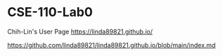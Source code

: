 # CSE-110-Lab0
Chih-Lin's User Page https://linda89821.github.io/

https://github.com/linda89821/linda89821.github.io/blob/main/index.md

